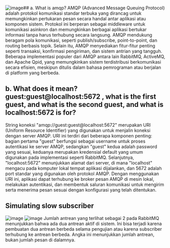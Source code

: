 ![image](https://github.com/user-attachments/assets/682fe319-1b91-4524-a724-a524011e5053)## a. What is amqp?
AMQP (Advanced Message Queuing Protocol) adalah protokol komunikasi standar terbuka yang dirancag untuk memungkinkan pertukaran pesan secara handal antar aplikasi atau komponen sistem. Protokol ini berperan sebagai middleware untuk komunikasi asinkron dan memungkinkan berbagai aplikasi bertukar informasi tanpa harus terhubung secara langsung. AMQP mendukung beragam pola komunikasi, seperti publish/subscribe, point-to-point, dan routing berbasis topik. Selain itu, AMQP menyediakan fitur-fitur penting seperti transaksi, konfirmasi pengiriman, dan sistem antrian yang tangguh. Beberapa implementasi populer dari AMQP antara lain RabbitMQ, ActiveMQ, dan Apache Qpid, yang memungkinkan sistem terdistribusi berkomunikasi secara efisien, meskipun ditulis dalam bahasa pemrograman atau berjalan di platform yang berbeda.

## b. What does it mean? guest:guest@localhost:5672 , what is the first guest, and what is the second guest, and what is localhost:5672 is for?
String koneksi "amqp://guest:guest@localhost:5672" merupakan URI (Uniform Resource Identifier) yang digunakan untuk menjalin koneksi dengan server AMQP. URI ini terdiri dari beberapa komponen penting: bagian pertama "guest" berfungsi sebagai username untuk proses autentikasi ke server AMQP, sedangkan "guest" kedua adalah password yang sesuai, keduanya merupakan kredensial default yang umum digunakan pada implementasi seperti RabbitMQ. Selanjutnya, "localhost:5672" menunjukkan alamat dari server, di mana "localhost" mengacu pada komputer lokal tempat aplikasi dijalankan, dan 5672 adalah port standar yang digunakan oleh protokol AMQP. Dengan menggunakan URI ini, aplikasi dapat terhubung ke broker pesan AMQP di mesin lokal, melakukan autentikasi, dan membentuk saluran komunikasi untuk mengirim serta menerima pesan sesuai dengan konfigurasi yang telah ditentukan.

## Simulating slow subscriber
![image](https://github.com/user-attachments/assets/f74eb3d5-4110-4b0a-bda1-ee7f3e7c76a5)
![image](https://github.com/user-attachments/assets/f445ff7e-8831-48e9-83d8-678bb08387c9)
Jumlah antrean yang terlihat sebagai 2 pada RabbitMQ menunjukkan bahwa ada dua antrean aktif di sistem. Ini bisa terjadi karena pembuatan dua antrean berbeda selama pengujian atau karena subscriber terhubung ke antrean berbeda. Angka ini menunjukkan jumlah antrean, bukan jumlah pesan di dalamnya.

